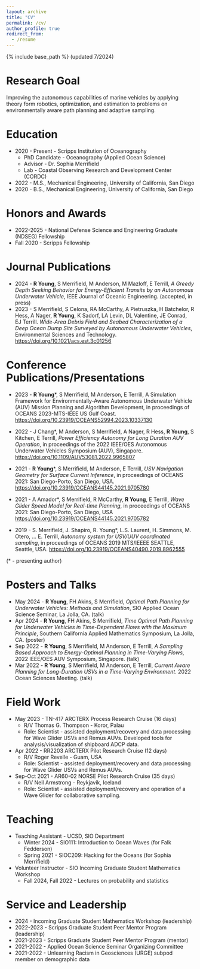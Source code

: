 ```yaml
---
layout: archive
title: "CV"
permalink: /cv/
author_profile: true
redirect_from:
  - /resume
---
```


{% include base_path %}
(updated 7/2024)

Research Goal
======
Improving the autonomous capabilities of marine vehicles by applying theory form robotics, optimization, and estimation to problems on environmentally aware path planning and adaptive sampling.

Education
======
* 2020 - Present - Scripps Institution of Oceanography
  * PhD Candidate - Oceanography (Applied Ocean Science)
  * Advisor - Dr. Sophia Merrifield
  * Lab - Coastal Observing Research and Development Center (CORDC)
* 2022 - M.S., Mechanical Engineering, University of California, San Diego
* 2020 - B.S., Mechanical Engineering, University of California, San Diego

Honors and Awards
======
* 2022-2025 - National Defense Science and Engineering Graduate (NDSEG) Fellowship
* Fall 2020 - Scripps Fellowship

Journal Publications
====
* 2024 - **R Young**, S Merrifield, M Anderson, M Mazloff, E Terrill, _A Greedy Depth Seeking Behavior for Energy-Efficient Transits by an Autonomous Underwater Vehicle_, IEEE Journal of Oceanic Engineering. (accepted, in press)
* 2023 - S Merrifield, S Celona, RA McCarthy, A Pietruszka, H Batchelor, R Hess, A Nager, **R Young**, K Sadorf, LA Levin, DL Valentine, JE Conrad, EJ Terrill. _Wide-Area Debris Field and Seabed Characterization of a Deep Ocean Dump Site Surveyed by Autonomous Underwater Vehicles_, Environmental Sciences and Technology. <https://doi.org/10.1021/acs.est.3c01256>

Conference Publications/Presentations
=====
* 2023 - **R Young***, S Merrifield, M Anderson, E Terrill, A Simulation Framework for Environmentally-Aware Autonomous Underwater Vehicle (AUV) Mission Planning and Algorithm Development, in proceedings of OCEANS 2023-MTS-IEEE US Gulf Coast. <https://doi.org/10.23919/OCEANS52994.2023.10337130>

* 2022 - J Chang*, M Anderson, S Merrifield, A Nager, R Hess, **R Young**, S Kitchen, E Terrill, _Power Efficiency Autonomy for Long Duration AUV Operation_, in proceedings of the 2022 IEEE/OES Autonomous Underwater Vehicles Symposium (AUV), Singapore. <https://doi.org/10.1109/AUV53081.2022.9965807>

* 2021 - **R Young***, S Merrifield, M Anderson, E Terrill, _USV Navigation Geometry for Surface Current Inference_, in proceedings of OCEANS 2021: San Diego-Porto, San Diego, USA. <https://doi.org/10.23919/OCEANS44145.2021.9705780>

* 2021 - A Amador*, S Merrifield, R McCarthy, **R Young**, E Terrill, _Wave Glider Speed Model for Real-time Planning_, in proceedings of OCEANS 2021: San Diego-Porto, San Diego, USA <https://doi.org/10.23919/OCEANS44145.2021.9705782>

* 2019 - S. Merrifield, J. Shapiro, R. Young*, L.S. Laurent, H. Simmons, M. Otero, … E. Terrill, _Autonomy system for USV/UUV coordinated sampling_, in proceedings of OCEANS 2019 MTS/IEEEE SEATTLE, Seattle, USA. <https://doi.org/10.23919/OCEANS40490.2019.8962555>

(* - presenting author)

Posters and Talks
=====
* May 2024 - **R Young**, FH Akins, S Merrifield, _Optimal Path Planning for Underwater Vehicles: Methods and Simulation_, SIO Applied Ocean Science Seminar, La Jolla, CA. (talk)
* Apr 2024 - **R Young**, FH Akins, S Merrifield, _Time Optimal Path Planning for Underwater Vehicles in Time-Dependent Flows with the Maximum Principle_, Southern California Applied Mathematics Symposium, La Jolla, CA. (poster)
* Sep 2022 - **R Young**, S Merrifield, M Anderson, E Terrill, _A Sampling Based Approach to Energy-Optimal Planning in Time-Varying Flows_, 2022 IEEE/OES AUV Symposium, Singapore. (talk)
* Mar 2022 - **R Young**, S Merrifield, M Anderson, E Terrill, _Current Aware Planning for Long-Duration USVs in a Time-Varying Environment_. 2022 Ocean Sciences Meeting. (talk)

Field Work
=====
* May 2023 - TN-417 ARCTERX Process Research Cruise (16 days)
  * R/V Thomas G. Thompson - Koror, Palau
  * Role: Scientist - assisted deployment/recovery and data processing for Wave Glider USVs and Remus AUVs. Developed tools for analysis/visualization of shipboard ADCP data.
* Apr 2022 - RR2203 ARCTERX Pilot Research Cruise (12 days)
  * R/V Roger Revelle - Guam, USA
  * Role: Scientist - assisted deployment/recovery and data processing for Wave Glider USVs and Remus AUVs.
* Sep-Oct 2021 - AR60-02 NORSE Pilot Research Cruise (35 days)
  * R/V Neil Armstrong - Reykjavik, Iceland
  * Role: Scientist - assisted deployment/recovery and operation of a Wave Glider for collaborative sampling.
 
Teaching
====
* Teaching Assistant - UCSD, SIO Department
  * Winter 2024 - SIO111: Introduction to Ocean Waves (for Falk Fedderson)
  * Spring 2021 - SIOC209: Hacking for the Oceans (for Sophia Merrifield)
* Volunteer Instructor - SIO Incoming Graduate Student Mathematics Workshop
  * Fall 2024, Fall 2022 - Lectures on probability and statistics

  
Service and Leadership
====
* 2024 - Incoming Graduate Student Mathematics Workshop (leadership)
* 2022-2023 - Scripps Graduate Student Peer Mentor Program (leadership)
* 2021-2023 - Scripps Graduate Student Peer Mentor Program (mentor)
* 2021-2022 - Applied Ocean Science Seminar Organizing Committee
* 2021-2022 - Unlearning Racism in Geosciences (URGE) subpod member on demographic data
